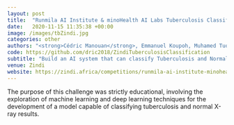 ```yaml
---
layout: post
title:  "Runmila AI Institute & minoHealth AI Labs Tuberculosis Classification via X-Rays Challenge"
date:   2020-11-15 11:35:38 +00:00
image: /images/tbZindi.jpg
categories: other
authors: "<strong>Cédric Manouan</strong>, Emmanuel Koupoh, Muhamed Tuo"
code: https://github.com/dric2018/ZindiTuberculosisClassification
subtitle: "Build an AI system that can classify Tuberculosis and Normal X-Ray images"
venue: Zindi
website: https://zindi.africa/competitions/runmila-ai-institute-minohealth-ai-labs-tuberculosis-classification-via-x-rays-challenge/leaderboard
---
```

The purpose of this challenge was strictly educational, involving the exploration of machine learning and deep learning techniques for the development of a model capable of classifying tuberculosis and normal X-ray results.
